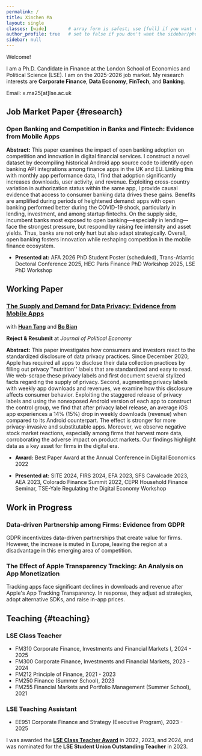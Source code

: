 ```yaml
---
permalink: /
title: Xinchen Ma
layout: single
classes: [wide]        # array form is safest; use [full] if you want very wide
author_profile: true   # set to false if you don't want the sidebar/photo
sidebar: null
---
```


Welcome! 
  
I am a Ph.D. Candidate in Finance at the London School of Economics and Political Science (LSE). I am on the 2025-2026 job market. My research interests are **Corporate Finance**, **Data Economy**, **FinTech**, and **Banking**.

Email: x.ma25[at]lse.ac.uk

<!-- My first name, Xinchen, is pronounced “SHEEN-chen”. -->
<!-- [Curriculum Vitae](https://pages.github.com/) -->

## Job Market Paper {#research}

### Open Banking and Competition in Banks and Fintech: Evidence from Mobile Apps

**Abstract:** This paper examines the impact of open banking adoption on competition and innovation in digital financial services. I construct a novel dataset by decompiling historical Android app source code to identify open banking API integrations among finance apps in the UK and EU. Linking this with monthly app performance data, I find that adoption significantly increases downloads, user activity, and revenue. Exploiting cross-country variation in authorization status within the same app, I provide causal evidence that access to consumer banking data drives these gains. Benefits are amplified during periods of heightened demand: apps with open banking performed better during the COVID-19 shock, particularly in lending, investment, and among startup fintechs. On the supply side, incumbent banks most exposed to open banking—especially in lending—face the strongest pressure, but respond by raising fee intensity and asset yields. Thus, banks are not only hurt but also adapt strategically. Overall, open banking fosters innovation while reshaping competition in the mobile finance ecosystem.

- **Presented at:** AFA 2026 PhD Student Poster (scheduled), Trans-Atlantic Doctoral Conference 2025, HEC Paris Finance PhD Workshop 2025, LSE PhD Workshop

## Working Paper

### [The Supply and Demand for Data Privacy: Evidence from Mobile Apps](https://papers.ssrn.com/sol3/papers.cfm?abstract_id=3987541)

with **[Huan Tang](https://huan-tang.com/)** and **[Bo Bian](https://www.bo-bian.com/home)**

**Reject & Resubmit** at _Journal of Political Economy_

**Abstract:** This paper investigates how consumers and investors react to the standardized disclosure of data privacy practices. Since December 2020, Apple has required all apps to disclose their data collection practices by filling out privacy ''nutrition'' labels that are standardized and easy to read. We web-scrape these privacy labels and first document several stylized facts regarding the supply of privacy. Second, augmenting privacy labels with weekly app downloads and revenues, we examine how this disclosure affects consumer behavior. Exploiting the staggered release of privacy labels and using the nonexposed Android version of each app to construct the control group, we find that after privacy label release, an average iOS app experiences a 14% (15%) drop in weekly downloads (revenue) when compared to its Android counterpart. The effect is stronger for more privacy-invasive and substitutable apps. Moreover, we observe negative stock market reactions, especially among firms that harvest more data, corroborating the adverse impact on product markets. Our findings highlight data as a key asset for firms in the digital era. 

- **Award:** Best Paper Award at the Annual Conference in Digital Economics 2022 

- **Presented at:** SITE 2024, FIRS 2024, EFA 2023, SFS Cavalcade 2023, AEA 2023, Colorado Finance Summit 2022, CEPR Household Finance Seminar, TSE-Yale Regulating the Digital Economy Workshop

## Work in Progress

### Data-driven Partnership among Firms: Evidence from GDPR

GDPR incentivizes data-driven partnerships that create value for firms. However, the increase is muted in Europe, leaving the region at a disadvantage in this emerging area of competition. 

### The Effect of Apple Transparency Tracking: An Analysis on App Monetization

Tracking apps face significant declines in downloads and revenue after Apple's App Tracking Transparency. In response, they adjust ad strategies, adopt alternative SDKs, and raise in-app prices.

## Teaching {#teaching}

### LSE Class Teacher
- FM310 Corporate Finance, Investments and Financial Markets I, 2024 - 2025
- FM300 Corporate Finance, Investments and Financial Markets, 2023 - 2024
- FM212 Principle of Finance, 2021 - 2023
- FM250 Finance (Summer School), 2023
- FM255 Financial Markets and Portfolio Management (Summer School), 2021

### LSE Teaching Assistant
- EE951 Corporate Finance and Strategy (Executive Program), 2023 - 2025

I was awarded the **[LSE Class Teacher Award](https://info.lse.ac.uk/staff/divisions/Eden-Centre/Education-awards/LSE-Class-Teacher-Awards)** in 2022, 2023, and 2024, and was nominated for the **LSE Student Union Outstanding Teacher** in 2023. 
